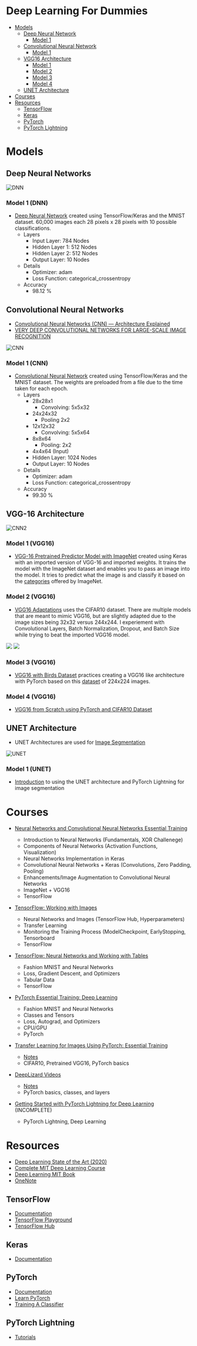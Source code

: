 # Deep Learning For Dummies

- [Models](#models)
  - [Deep Neural Network](#deep-neural-networks)
    - [Model 1](#model-1-dnn)
  - [Convolutional Neural Network](#convolutional-neural-networks)
    - [Model 1](#model-1-cnn)
  - [VGG16 Architecture](#vgg-16-architecture)
    - [Model 1](#model-1-vgg16)
    - [Model 2](#model-2-vgg16)
    - [Model 3](#model-3-vgg16)
    - [Model 4](#model-4-vgg16)
  - [UNET Architecture](#unet-architecture)
- [Courses](#courses)
- [Resources](#resources)
  - [TensorFlow](#tensorflow)
  - [Keras](#keras)
  - [PyTorch](#pytorch)
  - [PyTorch Lightning](#pytorch-lightning)

# Models
## Deep Neural Networks

![DNN](https://github.com/Antonio-Villarreal/DeepLearningModels/blob/main/Resources/Neural%20Network%20Visual.jpeg)

### Model 1 (DNN)

- [Deep Neural Network](https://colab.research.google.com/drive/1ydb9ww3bMfoFe74xJAxrBftPDytn42X2?usp=sharing) created using TensorFlow/Keras and the MNIST dataset. 60,000 images each 28 pixels x 28 pixels with 10 possible classifications.
  - Layers
    - Input Layer: 784 Nodes
    - Hidden Layer 1: 512 Nodes
    - Hidden Layer 2: 512 Nodes
    - Output Layer: 10 Nodes
  - Details
    - Optimizer: adam
    - Loss Function: categorical_crossentropy
  - Accuracy
    - 98.12 %

## Convolutional Neural Networks

- [Convolutional Neural Networks (CNN) — Architecture Explained](https://medium.com/@draj0718/convolutional-neural-networks-cnn-architectures-explained-716fb197b243)
- [VERY DEEP CONVOLUTIONAL NETWORKS FOR LARGE-SCALE IMAGE RECOGNITION](https://arxiv.org/pdf/1409.1556.pdf)

![CNN](https://github.com/Antonio-Villarreal/DeepLearningModels/blob/main/Resources/Convolutional%20Neural%20Network.png)

### Model 1 (CNN)

- [Convolutional Neural Network](https://colab.research.google.com/drive/1DcrntEMfznsbIOT0yzZbGDTF9UGslY81#scrollTo=bP-s7oEidBri) created using TensorFlow/Keras and the MNIST dataset. The weights are preloaded from a file due to the time taken for each epoch.
  - Layers
    - 28x28x1
      - Convolving: 5x5x32
    - 24x24x32
      - Pooling 2x2
    - 12x12x32
      - Convolving: 5x5x64
    - 8x8x64
      - Pooling: 2x2
    - 4x4x64 (Input)
    - Hidden Layer: 1024 Nodes
    - Output Layer: 10 Nodes
  - Details
    - Optimizer: adam
    - Loss Function: categorical_crossentropy
  - Accuracy
    - 99.30 %

## VGG-16 Architecture

![CNN2](https://github.com/Antonio-Villarreal/DeepLearningStuff/blob/main/Resources/VGG16.png)

### Model 1 (VGG16)

- [VGG-16 Pretrained Predictor Model with ImageNet](https://colab.research.google.com/drive/1Q-PJClS1XzEHucVvsiO1kf7DgMXIWakY?usp=sharing) created using Keras with an imported version of VGG-16 and imported weights. It trains the model with the ImageNet dataset and enables you to pass an image into the model. It tries to predict what the image is and classify it based on the [categories](https://github.com/Antonio-Villarreal/Deep-Learning-For-Dummies/blob/main/Resources/Neural%20Networks%20and%20Convolutional%20Neural%20Networks/Ch07/07_02/data/synset_words.txt) offered by ImageNet.

### Model 2 (VGG16)

- [VGG16 Adaptations](https://colab.research.google.com/drive/1FT6ZLGHZ_m6JP31eYN6RBDZHkAKxMnW1?usp=sharing) uses the CIFAR10 dataset. There are multiple models that are meant to mimic VGG16, but are slightly adapted due to the image sizes being 32x32 versus 244x244. I experiement with Convolutional Layers, Batch Normalization, Dropout, and Batch Size while trying to beat the imported VGG16 model.

<p float="center">
  <img src="https://github.com/Antonio-Villarreal/Deep-Learning-For-Dummies/blob/main/Resources/Screenshot_20230126_110438.png" />
  <img src="https://github.com/Antonio-Villarreal/Deep-Learning-For-Dummies/blob/main/Resources/Screenshot_20230127_111359.png" />
</p>

### Model 3 (VGG16)

- [VGG16 with Birds Dataset](https://colab.research.google.com/drive/1lw8G7U36IKlG7gHqG6eqshIcgi06Blyk?usp=sharing) practices creating a VGG16 like architecture with PyTorch based on this [dataset](https://www.kaggle.com/datasets/gpiosenka/100-bird-species?datasetId=534640&searchQuery=vgg16) of 224x224 images.

### Model 4 (VGG16)

- [VGG16 from Scratch using PyTorch and CIFAR10 Dataset](https://colab.research.google.com/drive/1gFEMRUpINFR2Y81p9l0aD-4FfnBhEQzR?usp=sharing)

## UNET Architecture

- UNET Architectures are used for [Image Segmentation](https://blog.paperspace.com/unet-architecture-image-segmentation/)

![UNET](https://github.com/Antonio-Villarreal/Deep-Learning-For-Dummies/blob/main/Resources/UNET.png)

### Model 1 (UNET)

- [Introduction](https://colab.research.google.com/drive/1TKJ9JvMNk3S_p2iOejz7UTishcVmrA96?usp=sharing) to using the UNET architecture and PyTorch Lightning for image segmentation

# Courses

- [Neural Networks and Convolutional Neural Networks Essential Training](https://www.linkedin.com/learning/neural-networks-and-convolutional-neural-networks-essential-training/welcome?autoplay=true&resume=false&u=41282748)
  - Introduction to Neural Networks (Fundamentals, XOR Challenege)
  - Components of Neural Networks (Activation Functions, Visualization)
  - Neural Networks Implementation in Keras
  - Convolutional Neural Networks + Keras (Convolutions, Zero Padding, Pooling)
  - Enhancements/Image Augmentation to Convolutional Neural Networks
  - ImageNet + VGG16
  - TensorFlow
  
- [TensorFlow: Working with Images](https://www.linkedin.com/learning/tensorflow-working-with-images/work-with-gray-and-color-images-using-transfer-learning-and-fine-tuning?u=41282748)
  - Neural Networks and Images (TensorFlow Hub, Hyperparameters)
  - Transfer Learning
  - Monitoring the Training Process (ModelCheckpoint, EarlyStopping, Tensorboard
  - TensorFlow
  
- [TensorFlow: Neural Networks and Working with Tables](https://www.linkedin.com/learning/tensorflow-neural-networks-and-working-with-tables/using-tensorflow-for-neural-networks-and-tables?u=41282748)
  - Fashion MNIST and Neural Networks
  - Loss, Gradient Descent, and Optimizers
  - Tabular Data
  - TensorFlow
  
- [PyTorch Essential Training: Deep Learning](https://www.linkedin.com/learning/pytorch-essential-training-deep-learning/welcome?autoplay=true&u=41282748)
  - Fashion MNIST and Neural Networks
  - Classes and Tensors
  - Loss, Autograd, and Optimizers
  - CPU/GPU
  - PyTorch
  
- [Transfer Learning for Images Using PyTorch: Essential Training](https://www.linkedin.com/learning/transfer-learning-for-images-using-pytorch-essential-training/welcome?autoplay=true&u=41282748)
  - [Notes](https://colab.research.google.com/drive/1Wee_c7EDG5ItKTHQhwetMAGBLWqYltSu?usp=sharing)
  - CIFAR10, Pretrained VGG16, PyTorch basics
  
- [DeepLizard Videos](https://www.youtube.com/watch?v=v5cngxo4mIg&list=PLZbbT5o_s2xrfNyHZsM6ufI0iZENK9xgG) 
  - [Notes](https://colab.research.google.com/drive/1XG4lOUjl5sMySK4TxqWEUaGmhnOa85uA?usp=sharing)
  - PyTorch basics, classes, and layers

- [Getting Started with PyTorch Lightning for Deep Learning](https://www.youtube.com/watch?v=aPVGQqrZaaU) (INCOMPLETE)
  - PyTorch Lightning, Deep Learning 
  
# Resources
- [Deep Learning State of the Art (2020)](https://www.youtube.com/watch?v=0VH1Lim8gL8&list=PLrAXtmErZgOeiKm4sgNOknGvNjby9efdf)
- [Complete MIT Deep Learning Course](https://deeplearning.mit.edu/)
- [Deep Learning MIT Book](https://www.deeplearningbook.org/)
- [OneNote](https://uflorida-my.sharepoint.com/:o:/g/personal/a_villarreal1_ufl_edu/EqN_9uO1-XNMmhl5iqskOEYBs22S03ytZV7OD-RiHwK_4g?e=oHywni)

## TensorFlow
- [Documentation](https://www.tensorflow.org/api_docs)
- [TensorFlow Playground](https://playground.tensorflow.org/#activation=tanh&batchSize=10&dataset=circle&regDataset=reg-plane&learningRate=0.03&regularizationRate=0&noise=0&networkShape=4,2&seed=0.82501&showTestData=false&discretize=false&percTrainData=50&x=true&y=true&xTimesY=false&xSquared=false&ySquared=false&cosX=false&sinX=false&cosY=false&sinY=false&collectStats=false&problem=classification&initZero=false&hideText=false)
- [TensorFlow Hub](https://www.tensorflow.org/hub)

## Keras
- [Documentation](https://keras.io/)

## PyTorch
- [Documentation](https://pytorch.org/docs/stable/index.html)
- [Learn PyTorch](https://www.learnpytorch.io/)
- [Training A Classifier](https://pytorch.org/tutorials/beginner/blitz/cifar10_tutorial.html)

## PyTorch Lightning
- [Tutorials](https://www.pytorchlightning.ai/tutorials)


